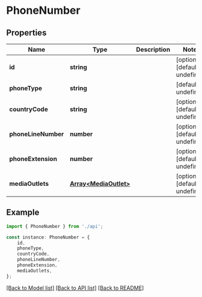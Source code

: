 # PhoneNumber


## Properties

Name | Type | Description | Notes
------------ | ------------- | ------------- | -------------
**id** | **string** |  | [optional] [default to undefined]
**phoneType** | **string** |  | [default to undefined]
**countryCode** | **string** |  | [optional] [default to undefined]
**phoneLineNumber** | **number** |  | [optional] [default to undefined]
**phoneExtension** | **number** |  | [optional] [default to undefined]
**mediaOutlets** | [**Array&lt;MediaOutlet&gt;**](MediaOutlet.md) |  | [optional] [default to undefined]

## Example

```typescript
import { PhoneNumber } from './api';

const instance: PhoneNumber = {
    id,
    phoneType,
    countryCode,
    phoneLineNumber,
    phoneExtension,
    mediaOutlets,
};
```

[[Back to Model list]](../README.md#documentation-for-models) [[Back to API list]](../README.md#documentation-for-api-endpoints) [[Back to README]](../README.md)

